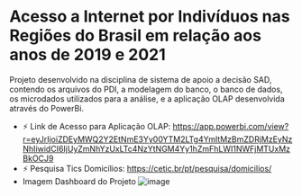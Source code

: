 # Acesso a Internet por Indivíduos nas Regiões do Brasil em relação aos anos de 2019 e 2021
Projeto desenvolvido na disciplina de sistema de apoio a decisão SAD, contendo os arquivos do PDI, a modelagem do banco, o banco de dados, os microdados utilizados para a análise, e a aplicação OLAP desenvolvida através do PowerBi.

- ⚡ Link de Acesso para Aplicação OLAP: https://app.powerbi.com/view?r=eyJrIjoiZDEyMWQ2Y2EtNmE3Yy00YTM2LTg4YmItMzBmZDRjMzEyNzNhIiwidCI6IjUyZmNhYzUxLTc4NzYtNGM4Yy1hZmFhLWI1NWFjMTUxMzBkOCJ9
- ⚡ Pesquisa Tics Domicílios: https://cetic.br/pt/pesquisa/domicilios/
- Imagem Dashboard do Projeto ![image](https://user-images.githubusercontent.com/55465784/231055163-4543a724-ea5f-4b2f-9064-6866ccc53f3b.png)
